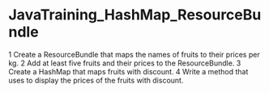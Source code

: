 # JavaTraining_HashMap_ResourceBundle
1 Create a ResourceBundle that maps the names of fruits to their prices per kg.
2 Add at least five fruits and their prices to the ResourceBundle.
3 Create a HashMap that maps fruits with discount.
4 Write a method that uses to display the prices of the fruits with discount.
